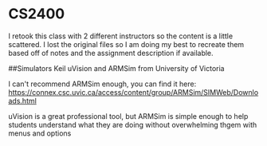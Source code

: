 # CS2400
I retook this class with 2 different instructors so the content is a little scattered. I lost the original files so I am doing my best to recreate them based off of notes and the assignment description if available.

##Simulators
Keil uVision and ARMSim from University of Victoria 

I can't recommend ARMSim enough, you can find it here:
https://connex.csc.uvic.ca/access/content/group/ARMSim/SIMWeb/Downloads.html

uVision is a great professional tool, but ARMSim is simple enough to help students understand what they are doing without overwhelming thgem with menus and options